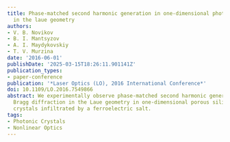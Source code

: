 ```yaml
---
title: Phase-matched second harmonic generation in one-dimensional photonic crystals
  in the laue geometry
authors:
- V. B. Novikov
- B. I. Mantsyzov
- A. I. Maydykovskiy
- T. V. Murzina
date: '2016-06-01'
publishDate: '2025-03-15T18:26:11.901141Z'
publication_types:
- paper-conference
publication: '*Laser Optics (LO), 2016 International Conference*'
doi: 10.1109/LO.2016.7549866
abstract: We experimentally observe phase-matched second harmonic generation under
  Bragg diffraction in the Laue geometry in one-dimensional porous silica based photonic
  crystals infiltrated by a ferroelectric salt.
tags:
- Photonic Crystals
- Nonlinear Optics
---
```

